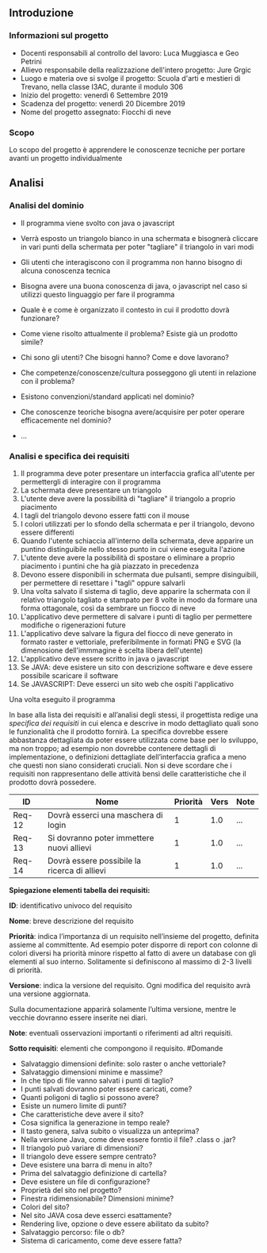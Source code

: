 ## Introduzione

### Informazioni sul progetto

 - Docenti responsabili al controllo del lavoro: Luca Muggiasca e Geo Petrini
 - Allievo responsabile della realizzazione dell'intero progetto: Jure Grgic
 - Luogo e materia ove si svolge il progetto: Scuola d'arti e mestieri di Trevano, nella classe I3AC, durante il modulo 306
 - Inizio del progetto: venerdì 6 Settembre 2019
 - Scadenza del progetto: venerdì 20 Dicembre 2019
 - Nome del progetto assegnato: Fiocchi di neve
      
### Scopo

  Lo scopo del progetto è apprendere le conoscenze tecniche per portare avanti un progetto individualmente

## Analisi

### Analisi del dominio
  
  - Il programma viene svolto con java o javascript
  - Verrà esposto un triangolo bianco in una schermata e bisognerà cliccare in vari punti della schermata per poter "tagliare" il           triangolo in vari modi
  - Gli utenti che interagiscono con il programma non hanno bisogno di alcuna conoscenza tecnica
  - Bisogna avere una buona conoscenza di java, o javascript nel caso si utilizzi questo linguaggio per fare il programma

  -   Quale è e come è organizzato il contesto in cui il prodotto dovrà
      funzionare?

  -   Come viene risolto attualmente il problema? Esiste già un prodotto
      simile?

  -   Chi sono gli utenti? Che bisogni hanno? Come e dove lavorano?

  -   Che competenze/conoscenze/cultura posseggono gli utenti in relazione
      con il problema?

  -   Esistono convenzioni/standard applicati nel dominio?

  -   Che conoscenze teoriche bisogna avere/acquisire per poter operare
      efficacemente nel dominio?

  -   …
  
### Analisi e specifica dei requisiti

  1.  Il programma deve poter presentare un interfaccia grafica all'utente per permettergli di interagire con il programma
  2.  La schermata deve presentare un triangolo
  3.  L'utente deve avere la possibilità di "tagliare" il triangolo a proprio piacimento
  4. I tagli del triangolo devono essere fatti con il mouse
  5.  I colori utilizzati per lo sfondo della schermata e per il triangolo, devono essere differenti
  6.  Quando l'utente schiaccia all'interno della schermata, deve apparire un puntino distinguibile nello stesso punto in cui viene             eseguita l'azione
  7.  L'utente deve avere la possibilità di spostare o eliminare a proprio piacimento i puntini che ha già piazzato in precedenza
  8.  Devono essere disponibili in schermata due pulsanti, sempre disinguibili, per permettere di resettare i "tagli" oppure salvarli
  9.  Una volta salvato il sistema di taglio, deve apparire la schermata con il relativo triangolo tagliato e stampato per 8 volte in
      modo da formare una forma ottagonale, così da sembrare un fiocco di neve
  10.  L'applicativo deve permettere di salvare i punti di taglio per permettere modifiche o rigenerazioni future
  11. L'applicativo deve salvare la figura del fiocco di neve generato in formato raster e vettoriale, preferibilmente in formati PNG e       SVG (la dimenosione dell'immmagine è scelta libera dell'utente)
  12. L'applicativo deve essere scritto in java o javascript
  13. Se JAVA: deve esistere un sito con descrizione software e deve essere possibile scaricare il software
  14. Se JAVASCRIPT: Deve esserci un sito web che ospiti l'applicativo

 Una volta eseguito il programma

  In base alla lista dei requisiti e all’analisi degli stessi, il
  progettista redige una *specifica dei requisiti* in cui elenca e
  descrive in modo dettagliato quali sono le funzionalità che il prodotto
  fornirà. La specifica dovrebbe essere abbastanza dettagliata da poter
  essere utilizzata come base per lo sviluppo, ma non troppo; ad esempio
  non dovrebbe contenere dettagli di implementazione, o definizioni
  dettagliate dell’interfaccia grafica a meno che questi non siano
  considerati cruciali. Non si deve scordare che i requisiti non
  rappresentano delle attività bensì delle caratteristiche che il prodotto
  dovrà possedere.




  |**ID**	|**Nome**			|**Priorità**|**Vers**|**Note**  |
  |----|------------|--------|----|------|
  |Req-12|Dovrà esserci una maschera di login|1|1.0|...|
  |Req-13|Si dovranno poter immettere nuovi allievi|1|1.0|...|
  |Req-14|Dovrà essere possibile la ricerca di allievi|1|1.0|...|
  
  



**Spiegazione elementi tabella dei requisiti:**

**ID**: identificativo univoco del requisito

**Nome**: breve descrizione del requisito

**Priorità**: indica l’importanza di un requisito nell’insieme del
progetto, definita assieme al committente. Ad esempio poter disporre di
report con colonne di colori diversi ha priorità minore rispetto al
fatto di avere un database con gli elementi al suo interno. Solitamente
si definiscono al massimo di 2-3 livelli di priorità.

**Versione**: indica la versione del requisito. Ogni modifica del
requisito avrà una versione aggiornata.

Sulla documentazione apparirà solamente l’ultima versione, mentre le
vecchie dovranno essere inserite nei diari.

**Note**: eventuali osservazioni importanti o riferimenti ad altri
requisiti.

**Sotto requisiti**: elementi che compongono il requisito.
#Domande
 - Salvataggio dimensioni definite: solo raster o anche vettoriale?
 - Salvataggio dimensioni minime e massime?
 - In che tipo di file vanno salvati i punti di taglio?
 - I punti salvati dovranno poter essere caricati, come?
 - Quanti poligoni di taglio si possono avere?
 - Esiste un numero limite di punti?
 - Che caratteristiche deve avere il sito?
 - Cosa significa la generazione in tempo reale?
 - Il tasto genera, salva subito o visualizza un anteprima?
 - Nella versione Java, come deve essere forntio il file? .class o .jar?
 - Il triangolo può variare di dimensioni?
 - Il triangolo deve essere sempre centrato?
 - Deve esistere una barra di menu in alto?
 - Prima del salvataggio definizione di cartella?
 - Deve esistere un file di configurazione?
 - Proprietà del sito nel progetto?
 - Finestra ridimensionabile? Dimensioni minime?
 - Colori del sito?
 - Nel sito JAVA cosa deve esserci esattamente?
 - Rendering live, opzione o deve essere abilitato da subito?
 - Salvataggio percorso: file o db?
 - Sistema di caricamento, come deve essere fatta?
